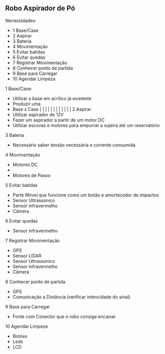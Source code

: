 ## Robo Aspirador de Pó


Necessidades:

- 1 Base/Case
- 2 Aspirar
- 3 Bateria
- 4 Movimentação
- 5 Evitar batidas
- 6 Evitar quedas
- 7 Registrar Movimentação
- 8 Conhecer ponto de partida
- 9 Base para Carregar
- 10 Agendar Limpeza


1 Base/Case:
- Utilizar a base em acrilico já existente
- Produzir uma
- Base x Case
|            |
|            |
|            |
|            |
|            |
|            |
2 Aspirar
- Utilizar aspirador de 12V
- Fazer um aspirador a partir de um motor DC
- Utilizar escovas e motores para empurrar a sujeira até um reservatório

3 Bateria
- Necessário saber tensão necessária e corrente consumida

4 Movimentação
- Motores DC 
- 
- Motores de Passo

5 Evitar batidas
- Parte Móvel que funcione como um botão e amortecedor de impactos
- Sensor Ultrassonico
- Sensor infravermelho
- Câmera

6 Evitar quedas
- Sensor infravermelho

7 Registrar Movimentação
- GPS
- Sensor LIDAR
- Sensor Ultrassonico
- Sensor infravermelho
- Câmera


8 Conhecer ponto de partida
- GPS
- Comunicação a Distância  (verificar intencidade do sinal)

9 Base para Carregar
- Fonte com Conector que o robo consiga encaixar

10 Agendar Limpeza
- Botões
- Leds
- LCD
